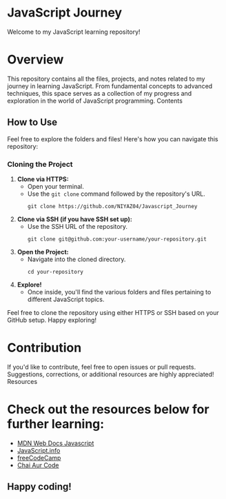 # JavaScript Journey

Welcome to my JavaScript learning repository!
# Overview

This repository contains all the files, projects, and notes related to my journey in learning JavaScript. From fundamental concepts to advanced techniques, this space serves as a collection of my progress and exploration in the world of JavaScript programming.
Contents
## How to Use

Feel free to explore the folders and files! Here's how you can navigate this repository:

### Cloning the Project

1. **Clone via HTTPS:**
   - Open your terminal.
   - Use the `git clone` command followed by the repository's URL.
     ```
     git clone https://github.com/NIYAZ04/Javascript_Journey
     ```
2. **Clone via SSH (if you have SSH set up):**
   - Use the SSH URL of the repository.
     ```
     git clone git@github.com:your-username/your-repository.git
     ```
3. **Open the Project:**
   - Navigate into the cloned directory.
     ```
     cd your-repository
     ```
4. **Explore!**
   - Once inside, you'll find the various folders and files pertaining to different JavaScript topics.

Feel free to clone the repository using either HTTPS or SSH based on your GitHub setup. Happy exploring!


# Contribution

If you'd like to contribute, feel free to open issues or pull requests. Suggestions, corrections, or additional resources are highly appreciated!
Resources

# Check out the resources below for further learning:

 - [MDN Web Docs Javascript](https://developer.mozilla.org/en-US/docs/Web/JavaScript)
- [JavaScript.info](https://javascript.info/)
- [freeCodeCamp](https://www.freecodecamp.org/learn/javascript-algorithms-and-data-structures/)
- [Chai Aur Code](https://www.youtube.com/watch?v=Hr5iLG7sUa0&list=PLu71SKxNbfoBuX3f4EOACle2y-tRC5Q37)


## Happy coding!
